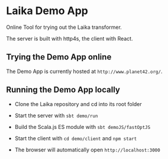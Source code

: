 Laika Demo App
==============

Online Tool for trying out the Laika transformer.

The server is built with http4s, the client with React.


Trying the Demo App online
--------------------------

The Demo App is currently hosted at `http://www.planet42.org/`.


Running the Demo App locally
----------------------------

* Clone the Laika repository and cd into its root folder

* Start the server with `sbt demo/run`

* Build the Scala.js ES module with `sbt demoJS/fastOptJS`

* Start the client with `cd demo/client` and `npm start`

* The browser will automatically open `http://localhost:3000`
